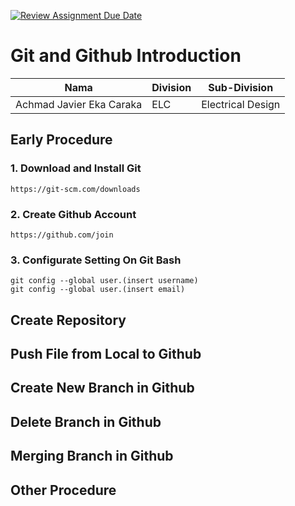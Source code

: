 [![Review Assignment Due Date](https://classroom.github.com/assets/deadline-readme-button-22041afd0340ce965d47ae6ef1cefeee28c7c493a6346c4f15d667ab976d596c.svg)](https://classroom.github.com/a/tbEHDGEc)
# Git and Github Introduction

| Nama  | Division        | Sub-Division  |
| ----- | ---------- | ---------- |
| Achmad Javier Eka Caraka   | ELC | Electrical Design |

## Early Procedure
### 1. Download and Install Git 
    https://git-scm.com/downloads
### 2. Create Github Account
    https://github.com/join
### 3. Configurate Setting On Git Bash
    git config --global user.(insert username)
    git config --global user.(insert email)
## Create Repository

## Push File from Local to Github

## Create New Branch in Github 

## Delete Branch in Github

## Merging Branch in Github

## Other Procedure
